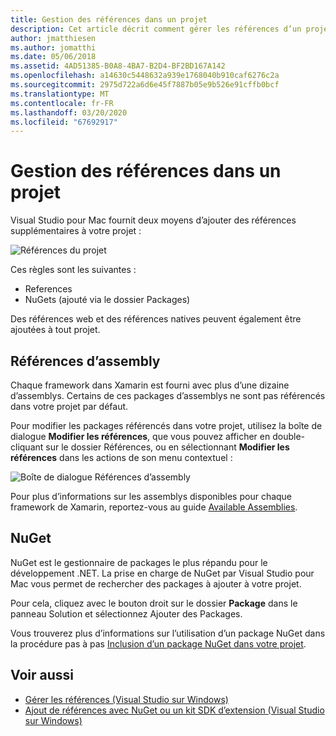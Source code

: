 ```yaml
---
title: Gestion des références dans un projet
description: Cet article décrit comment gérer les références d’un projet dans Visual Studio pour Mac
author: jmatthiesen
ms.author: jomatthi
ms.date: 05/06/2018
ms.assetid: 4AD51385-B0A8-4BA7-B2D4-BF2BD167A142
ms.openlocfilehash: a14630c5448632a939e1768040b910caf6276c2a
ms.sourcegitcommit: 2975d722a6d6e45f7887b05e9b526e91cffb0bcf
ms.translationtype: MT
ms.contentlocale: fr-FR
ms.lasthandoff: 03/20/2020
ms.locfileid: "67692917"
---
```

# <a name="managing-references-in-a-project"></a>Gestion des références dans un projet

Visual Studio pour Mac fournit deux moyens d’ajouter des références supplémentaires à votre projet :

![Références du projet](media/projects-and-solutions-image10.png)

Ces règles sont les suivantes :

* References
* NuGets (ajouté via le dossier Packages)

Des références web et des références natives peuvent également être ajoutées à tout projet.

## <a name="assembly-references"></a>Références d’assembly

Chaque framework dans Xamarin est fourni avec plus d’une dizaine d’assemblys. Certains de ces packages d’assemblys ne sont pas référencés dans votre projet par défaut.

Pour modifier les packages référencés dans votre projet, utilisez la boîte de dialogue **Modifier les références**, que vous pouvez afficher en double-cliquant sur le dossier Références, ou en sélectionnant **Modifier les références** dans les actions de son menu contextuel :

![Boîte de dialogue Références d’assembly](media/projects-and-solutions-image11.png)

Pour plus d’informations sur les assemblys disponibles pour chaque framework de Xamarin, reportez-vous au guide [Available Assemblies](https://developer.xamarin.com/guides/cross-platform/advanced/available-assemblies/).

## <a name="nuget"></a>NuGet

NuGet est le gestionnaire de packages le plus répandu pour le développement .NET. La prise en charge de NuGet par Visual Studio pour Mac vous permet de rechercher des packages à ajouter à votre projet.

Pour cela, cliquez avec le bouton droit sur le dossier **Package** dans le panneau Solution et sélectionnez Ajouter des Packages.

Vous trouverez plus d’informations sur l’utilisation d’un package NuGet dans la procédure pas à pas [Inclusion d’un package NuGet dans votre projet](nuget-walkthrough.md).

## <a name="see-also"></a>Voir aussi

- [Gérer les références (Visual Studio sur Windows)](/visualstudio/ide/managing-references-in-a-project)
- [Ajout de références avec NuGet ou un kit SDK d’extension (Visual Studio sur Windows)](/visualstudio/ide/adding-references-using-nuget-versus-an-extension-sdk)
